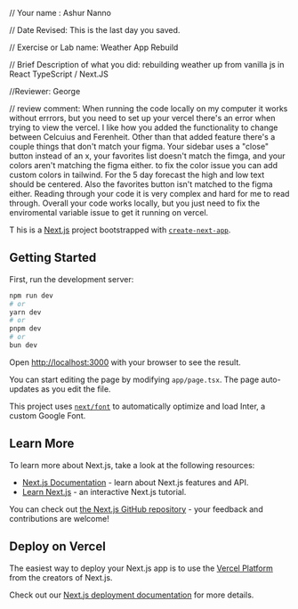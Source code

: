 // Your name : Ashur Nanno

 // Date Revised: This is the last day you saved. 

 // Exercise or Lab name: Weather App Rebuild

 // Brief Description of what you did: rebuilding weather up from vanilla js in React TypeScript / Next.JS

 //Reviewer: George

// review comment: When running the code locally on my computer it works without errrors, but you need to set up your vercel there's an error when trying to view the vercel. I like how you added the functionality to change between Celcuius and Ferenheit. Other than that added feature there's a couple things that don't match your figma. Your sidebar uses a "close" button instead of an x, your favorites list doesn't match the fimga, and your colors aren't matching the figma either. to fix the color issue you can add custom colors in tailwind. For the 5 day forecast the high and low text should be centered. Also the favorites button isn't matched to the figma either. Reading through your code it is very complex and hard for me to read through. Overall your code works locally, but you just need to fix the enviromental variable issue to get it running on vercel.







T
his is a [Next.js](https://nextjs.org/) project bootstrapped with [`create-next-app`](https://github.com/vercel/next.js/tree/canary/packages/create-next-app).

## Getting Started

First, run the development server:

```bash
npm run dev
# or
yarn dev
# or
pnpm dev
# or
bun dev
```

Open [http://localhost:3000](http://localhost:3000) with your browser to see the result.

You can start editing the page by modifying `app/page.tsx`. The page auto-updates as you edit the file.

This project uses [`next/font`](https://nextjs.org/docs/basic-features/font-optimization) to automatically optimize and load Inter, a custom Google Font.

## Learn More

To learn more about Next.js, take a look at the following resources:

- [Next.js Documentation](https://nextjs.org/docs) - learn about Next.js features and API.
- [Learn Next.js](https://nextjs.org/learn) - an interactive Next.js tutorial.

You can check out [the Next.js GitHub repository](https://github.com/vercel/next.js/) - your feedback and contributions are welcome!

## Deploy on Vercel

The easiest way to deploy your Next.js app is to use the [Vercel Platform](https://vercel.com/new?utm_medium=default-template&filter=next.js&utm_source=create-next-app&utm_campaign=create-next-app-readme) from the creators of Next.js.

Check out our [Next.js deployment documentation](https://nextjs.org/docs/deployment) for more details.
